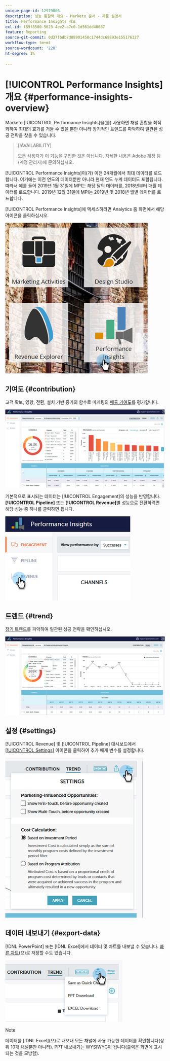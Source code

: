 ```yaml
---
unique-page-id: 12979006
description: 성능 통찰력 개요 - Marketo 문서 - 제품 설명서
title: Performance Insights 개요
exl-id: f89f8500-5623-4ee2-a7c0-1d561dd40687
feature: Reporting
source-git-commit: 0d37fbdb7d08901458c1744dc68893e155176327
workflow-type: tm+mt
source-wordcount: '220'
ht-degree: 1%

---
```


# [!UICONTROL Performance Insights] 개요 {#performance-insights-overview}

Marketo [!UICONTROL Performance Insights]을(를) 사용하면 채널 혼합을 최적화하여 최대의 효과를 거둘 수 있을 뿐만 아니라 장기적인 트렌드를 파악하여 일관된 성공 전략을 찾을 수 있습니다.

>[!AVAILABILITY]
>
>모든 사용자가 이 기능을 구입한 것은 아닙니다. 자세한 내용은 Adobe 계정 팀(계정 관리자)에 문의하십시오.

[!UICONTROL Performance Insights]이(가) 이전 24개월에서 최대 데이터를 로드합니다. 여기에는 이전 연도의 데이터뿐만 아니라 현재 연도 누계 데이터도 포함됩니다. 따라서 예를 들어 2019년 1월 31일에 MPI는 해당 달의 데이터를, 2018년부터 매월 데이터를 로드합니다. 2019년 12월 31일에 MPI는 2019년 및 2018년 월별 데이터를 로드합니다.

[!UICONTROL Performance Insights]에 액세스하려면 Analytics 홈 화면에서 해당 아이콘을 클릭하십시오.

![](assets/one.png)

## 기여도 {#contribution}

고객 확보, 영향, 전환, 설치 기반 증가의 함수로 마케팅의 [매출 기여도](/help/marketo/product-docs/reporting/performance-insights/performance-insights-contribution-overview.md)를 평가합니다.

![](assets/two.png)

기본적으로 표시되는 데이터는 [!UICONTROL Engagement]의 성능을 반영합니다. **[!UICONTROL Pipeline]** 또는 **[!UICONTROL Revenue]**&#x200B;별 성능으로 전환하려면 해당 성능 중 하나를 클릭하면 됩니다.

![](assets/3.png)

## 트렌드 {#trend}

[장기 트렌드](/help/marketo/product-docs/reporting/performance-insights/performance-insights-trend-overview.md)를 파악하여 일관된 성공 전략을 확인하십시오.

![](assets/4.png)

## 설정 {#settings}

[!UICONTROL Revenue] 및 [!UICONTROL Pipeline] 대시보드에서 [[!UICONTROL Settings]](/help/marketo/product-docs/reporting/performance-insights/performance-insights-settings.md) 아이콘을 클릭하여 추가 매개 변수를 설정합니다.

![](assets/5.png)

## 데이터 내보내기 {#export-data}

[!DNL PowerPoint] 또는 [!DNL Excel]에서 데이터 및 차트를 내보낼 수 있습니다. [빠른 차트](/help/marketo/product-docs/reporting/performance-insights/performance-insights-quick-charts.md)(으)로 저장할 수도 있습니다.

![](assets/6.png)

>[!NOTE]
>
>데이터를 [!DNL Excel]&#x200B;(으)로 내보내 모든 채널에 사용 가능한 데이터를 확인합니다(상위 10개 채널뿐만 아니라). PPT 내보내기는 WYSIWYG이 됩니다(출력은 화면에 표시되는 것을 모방함).
